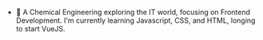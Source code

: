 - 👋 A Chemical Engineering exploring the IT world, focusing on Frontend Development. I'm currently learning Javascript, CSS, and HTML, longing to start VueJS.


